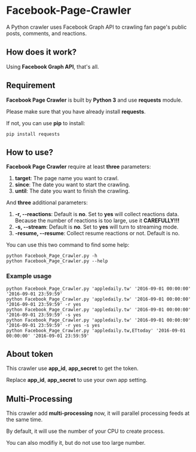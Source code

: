 # Facebook-Page-Crawler

A Python crawler uses Facebook Graph API to crawling fan page's public posts, comments, and reactions.

## How does it work?

Using **Facebook Graph API**, that's all.

## Requirement

**Facebook Page Crawler** is built by **Python 3** and use **requests** module.

Please make sure that you have already install **requests**.

If not, you can use **pip** to install:
```
pip install requests
```

## How to use?

**Facebook Page Crawler** require at least **three** parameters:

1. **target**: The page name you want to crawl.
2. **since**: The date you want to start the crawling.
3. **until**: The date you want to finish the crawling.

And **three** additional parameters:

1. **-r, --reactions**: Default is **no**. Set to **yes** will collect reactions data. Because the number of reactions is too large, use it **CAREFULLY!!!**
2. **-s, --stream**: Default is **no**. Set to **yes** will turn to streaming mode.
3. **-resume, --resume**: Collect resume reactions or not. Default is no.
    

You can use this two command to find some help:
```
python Facebook_Page_Crawler.py -h
python Facebook_Page_Crawler.py --help
```

### Example usage

```
python Facebook_Page_Crawler.py 'appledaily.tw' '2016-09-01 00:00:00' '2016-09-01 23:59:59'
python Facebook_Page_Crawler.py 'appledaily.tw' '2016-09-01 00:00:00' '2016-09-01 23:59:59' -r yes
python Facebook_Page_Crawler.py 'appledaily.tw' '2016-09-01 00:00:00' '2016-09-01 23:59:59' -s yes
python Facebook_Page_Crawler.py 'appledaily.tw' '2016-09-01 00:00:00' '2016-09-01 23:59:59' -r yes -s yes
python Facebook_Page_Crawler.py 'appledaily.tw,ETtoday' '2016-09-01 00:00:00' '2016-09-01 23:59:59'
```

## About token

This crawler use **app_id**, **app_secret** to get the token.

Replace **app_id**, **app_secret** to use your own app setting.

## Multi-Processing

This crawler add **multi-processing** now, it will parallel processing feeds at the same time.

By default, it will use the number of your CPU to create process.

You can also modifiy it, but do not use too large number.
